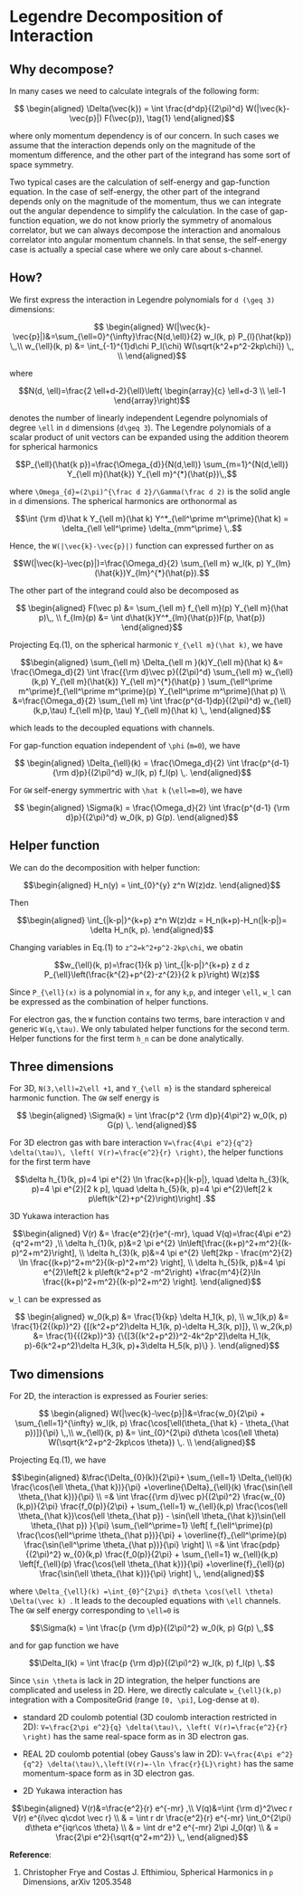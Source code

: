 
# Legendre Decomposition of Interaction


## Why decompose?

In many cases we need to calculate integrals of the following form:
```math
   \begin{aligned}
\Delta(\vec{k}) = \int \frac{d^dp}{(2\pi)^d} W(|\vec{k}-\vec{p}|) F(\vec{p}),
\tag{1}
   \end{aligned}
```
where only momentum dependency is of our concern. In such cases we assume that the interaction depends only on the magnitude of the momentum difference, and the other part of the integrand has some sort of space symmetry.

Two typical cases are the calculation of self-energy and gap-function equation. In the case of self-energy, the other part of the integrand depends only on the magnitude of the momentum, thus we can integrate out the angular dependence to simplify the calculation. In the case of gap-function equation, we do not know priorly the symmetry of anomalous correlator, but we can always decompose the interaction and anomalous correlator into angular momentum channels. In that sense, the self-energy case is actually a special case where we only care about s-channel.


## How?
We first express the interaction in Legendre polynomials for ``d (\geq 3)`` dimensions:
```math
   \begin{aligned}
W(|\vec{k}-\vec{p}|)&=\sum_{\ell=0}^{\infty}\frac{N(d,\ell)}{2} w_l(k, p) P_{l}(\hat{kp}) \,,\\
w_{\ell}(k, p) &= \int_{-1}^{1}d\chi P_l(\chi) W(\sqrt{k^2+p^2-2kp\chi}) \,, \\
   \end{aligned}
```
where 
```math
N(d, \ell)=\frac{2 \ell+d-2}{\ell}\left(
\begin{array}{c}
\ell+d-3 \\
\ell-1
\end{array}\right)
```
denotes the number of linearly independent Legendre polynomials of degree ``\ell`` in ``d`` dimensions (``d\geq 3``).
The Legendre polynomials of a scalar product of unit vectors can be expanded using the addition theorem for spherical harmonics
```math
P_{\ell}(\hat{k p})=\frac{\Omega_{d}}{N(d,\ell)} \sum_{m=1}^{N(d,\ell)} Y_{\ell m}(\hat{k}) Y_{\ell m}^{*}(\hat{p})\,,
```
where ``\Omega_{d}=(2\pi)^{\frac d 2}/\Gamma(\frac d 2)`` is the solid angle in ``d`` dimensions. The spherical harmonics are orthonormal as 
```math
\int {\rm d}\hat k Y_{\ell m}(\hat k)  Y^*_{\ell^\prime m^\prime}(\hat k)  = \delta_{\ell \ell^\prime} \delta_{mm^\prime} \,.
```
Hence, the ``W(|\vec{k}-\vec{p}|)`` function can expressed further on as
```math
W(|\vec{k}-\vec{p}|)=\frac{\Omega_d}{2} \sum_{\ell m}  w_l(k, p) Y_{lm}(\hat{k})Y_{lm}^{*}(\hat{p}).
```

The other part of the integrand could also be decomposed as
```math
   \begin{aligned}   
   F(\vec p) &= \sum_{\ell m} f_{\ell m}(p) Y_{\ell m}(\hat p)\,, \\
f_{lm}(p) &= \int d\hat{k}Y^*_{lm}(\hat{p})F(p, \hat{p})
   \end{aligned}
```

Projecting Eq.(1), on the spherical harmonic ``Y_{\ell m}(\hat k)``, we have
```math
\begin{aligned}
\sum_{\ell m} \Delta_{\ell m }(k)Y_{\ell m}(\hat k) &= \frac{\Omega_d}{2} \int \frac{{\rm d}\vec p}{(2\pi)^d} \sum_{\ell m} w_{\ell}(k,p)   Y_{\ell m}(\hat{k}) Y_{\ell m}^{*}(\hat{p} ) \sum_{\ell^\prime m^\prime}f_{\ell^\prime m^\prime}(p) Y_{\ell^\prime m^\prime}(\hat p)  \\
&=\frac{\Omega_d}{2} \sum_{\ell m} \int \frac{p^{d-1}dp}{(2\pi)^d}  w_{\ell}(k,p,\tau) f_{\ell m}(p, \tau) Y_{\ell m}(\hat k) \,,
\end{aligned}
```
which leads to the decoupled equations with channels.

For gap-function equation independent of ``\phi`` (``m=0``), we have
```math
   \begin{aligned}
\Delta_{\ell}(k) = \frac{\Omega_d}{2}  \int \frac{p^{d-1} {\rm d}p}{(2\pi)^d} w_l(k, p) f_l(p) \,.
   \end{aligned}
```
For ``GW`` self-energy symmertric with ``\hat k`` (``\ell=m=0``), we have
```math
   \begin{aligned}
\Sigma(k) = \frac{\Omega_d}{2}  \int \frac{p^{d-1} {\rm d}p}{(2\pi)^d} w_0(k, p) G(p).
   \end{aligned}
```

## Helper function

We can do the decomposition with helper function:
```math
\begin{aligned}
H_n(y) = \int_{0}^{y} z^n W(z)dz.
\end{aligned}
```
Then
```math
\begin{aligned}
\int_{|k-p|}^{k+p} z^n W(z)dz = H_n(k+p)-H_n(|k-p|)= \delta H_n(k, p).
\end{aligned}
```
Changing variables in Eq.(1) to ``z^2=k^2+p^2-2kp\chi``, we obatin 
```math
w_{\ell}(k, p)=\frac{1}{k p} \int_{|k-p|}^{k+p} z d z P_{\ell}\left(\frac{k^{2}+p^{2}-z^{2}}{2 k p}\right) W(z)
```
Since ``P_{\ell}(x)`` is a polynomial in ``x``, for any ``k``,``p``, and integer ``\ell``, ``w_l`` can be expressed as the combination of helper functions.

For electron gas, the ``W`` function contains two terms, bare interaction ``V`` and generic ``W(q,\tau)``. We only tabulated helper functions for the second term. Helper functions for the first term ``h_n`` can be done analytically.

## Three dimensions
For 3D, ``N(3,\ell)=2\ell +1``, and ``Y_{\ell m}`` is the standard sphereical harmonic function. The ``GW`` self energy is
```math
   \begin{aligned}
\Sigma(k) =   \int \frac{p^2 {\rm d}p}{4\pi^2} w_0(k, p) G(p) \,.
   \end{aligned}
```
For 3D electron gas with bare interaction ``V=\frac{4\pi e^2}{q^2} \delta(\tau)\, \left( V(r)=\frac{e^2}{r} \right)``, the helper functions for the first term have
```math
\delta h_{1}(k, p)=4 \pi e^{2} \ln \frac{k+p}{|k-p|}, \quad \delta h_{3}(k, p)=4 \pi e^{2}[2 k p], \quad \delta h_{5}(k, p)=4 \pi e^{2}\left[2 k p\left(k^{2}+p^{2}\right)\right] .
```
3D Yukawa interaction has
```math
\begin{aligned}
V(r) &= \frac{e^2}{r}e^{-mr}, \quad V(q)=\frac{4\pi e^2}{q^2+m^2} ,\\
\delta h_{1}(k, p)&=2 \pi e^{2} \ln\left[\frac{(k+p)^2+m^2}{(k-p)^2+m^2}\right], \\
\delta h_{3}(k, p)&=4 \pi e^{2} \left[2kp - \frac{m^2}{2} \ln \frac{(k+p)^2+m^2}{(k-p)^2+m^2} \right], \\
\delta h_{5}(k, p)&=4 \pi e^{2}\left[2 k p\left(k^2+p^2 -m^2\right) +\frac{m^4}{2}\ln \frac{(k+p)^2+m^2}{(k-p)^2+m^2} \right].
\end{aligned}
```

``w_l`` can be expressed as
```math
   \begin{aligned}
w_0(k,p) &= \frac{1}{kp} \delta H_1(k, p), \\
w_1(k,p) &= \frac{1}{2{(kp)}^2} {[(k^2+p^2)\delta H_1(k, p)-\delta H_3(k, p)]}, \\
w_2(k,p) &= \frac{1}{{(2kp)}^3}
{\{[3{(k^2+p^2)}^2-4k^2p^2]\delta H_1(k, p)-6(k^2+p^2)\delta H_3(k, p)+3\delta H_5(k, p)\} }.
   \end{aligned}
```

## Two dimensions
For 2D, the interaction is expressed as Fourier series:
```math
   \begin{aligned}
W(|\vec{k}-\vec{p}|)&=\frac{w_0}{2\pi} + \sum_{\ell=1}^{\infty} w_l(k, p) \frac{\cos[\ell(\theta_{\hat k} - \theta_{\hat p})]}{\pi} \,,\\
w_{\ell}(k, p) &= \int_{0}^{2\pi} d\theta \cos(\ell \theta) W(\sqrt{k^2+p^2-2kp\cos \theta}) \,. \\
   \end{aligned}
```
Projecting Eq.(1), we have
```math
\begin{aligned}
&\frac{\Delta_{0}(k)}{2\pi}+ \sum_{\ell=1} \Delta_{\ell}(k) \frac{\cos(\ell \theta_{\hat k})}{\pi} +\overline{\Delta}_{\ell}(k) \frac{\sin(\ell \theta_{\hat k})}{\pi} \\
=& \int \frac{{\rm d}\vec p}{(2\pi)^2} \frac{w_{0}(k,p)}{2\pi} \frac{f_0(p)}{2\pi} + \sum_{\ell=1} w_{\ell}(k,p) \frac{\cos(\ell \theta_{\hat k})\cos(\ell \theta_{\hat p}) - \sin(\ell \theta_{\hat k})\sin(\ell \theta_{\hat p}) }{\pi}    \sum_{\ell^\prime=1} \left[ f_{\ell^\prime}(p) \frac{\cos(\ell^\prime \theta_{\hat p})}{\pi}  + \overline{f}_{\ell^\prime}(p) \frac{\sin(\ell^\prime \theta_{\hat p})}{\pi} \right] \\
=& \int \frac{pdp}{(2\pi)^2} w_{0}(k,p) \frac{f_0(p)}{2\pi} + \sum_{\ell=1} w_{\ell}(k,p) \left[f_{\ell}(p) \frac{\cos(\ell \theta_{\hat k})}{\pi} +\overline{f}_{\ell}(p) \frac{\sin(\ell \theta_{\hat k})}{\pi} \right] \,,
\end{aligned}
```
where ``\Delta_{\ell}(k) =\int_{0}^{2\pi} d\theta \cos(\ell \theta) \Delta(\vec k) ``. It leads to the decoupled equations with ``\ell`` channels.
The ``GW`` self energy corresponding to ``\ell=0`` is
```math
\Sigma(k) =   \int \frac{p {\rm d}p}{(2\pi)^2} w_0(k, p) G(p) \,,
```
and for gap function we have
```math
\Delta_l(k) = \int \frac{p {\rm d}p}{(2\pi)^2} w_l(k, p) f_l(p) \,.
```

Since ``\sin \theta`` is lack in 2D integration, the helper functions are complicated and useless in 2D. Here, we directly calculate 
``w_{\ell}(k,p)`` integration with a CompositeGrid (range ``[0, \pi]``, Log-dense at ``0``).

- standard 2D coulomb potential (3D coulomb interaction restricted in 2D): ``V=\frac{2\pi e^2}{q} \delta(\tau)\, \left( V(r)=\frac{e^2}{r} \right)`` has the same real-space form as in 3D electron gas.

- REAL 2D coulomb potential (obey Gauss's law in 2D): ``V=\frac{4\pi e^2}{q^2} \delta(\tau)\,\left(V(r)=-\ln \frac{r}{L}\right)`` has the same momentum-space form as in 3D electron gas.

- 2D Yukawa interaction has
```math
\begin{aligned}
V(r)&=\frac{e^2}{r} e^{-mr} ,\\
V(q)&=\int {\rm d}^2\vec r V(r) e^{i\vec q\cdot \vec r} \\
    & = \int r dr \frac{e^2}{r} e^{-mr} \int_0^{2\pi} d\theta e^{iqr\cos \theta} \\
    & = \int dr e^2 e^{-mr} 2\pi J_0(qr) \\
    & = \frac{2\pi e^2}{\sqrt{q^2+m^2}} \,,
\end{aligned}
```

**Reference**:
1. Christopher Frye and Costas J. Efthimiou, Spherical Harmonics in ``p`` Dimensions, arXiv 1205.3548